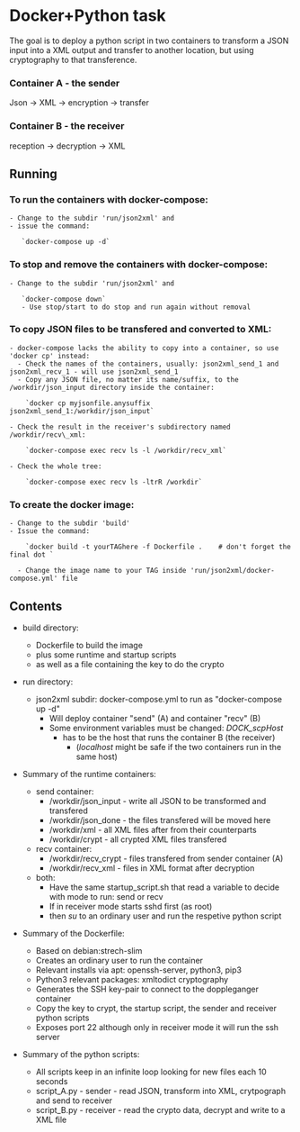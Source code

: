 # Docker+Python task

The goal is to deploy a python script in two containers to transform a JSON input into a XML output and transfer to another location, but using cryptography to that transference.

### Container A - the sender
Json -> XML -> encryption -> transfer 

### Container B - the receiver
reception -> decryption -> XML

## Running

  ### To run the containers with docker-compose:
    - Change to the subdir 'run/json2xml' and 
    - issue the command:

       `docker-compose up -d`

  ### To stop and remove the containers with docker-compose:
    - Change to the subdir 'run/json2xml' and 

       `docker-compose down`
       - Use stop/start to do stop and run again without removal


  ### To copy JSON files to be transfered and converted to XML:
    - docker-compose lacks the ability to copy into a container, so use 'docker cp' instead:
      - Check the names of the containers, usually: json2xml_send_1 and json2xml_recv_1 - will use json2xml_send_1
      - Copy any JSON file, no matter its name/suffix, to the /workdir/json_input directory inside the container:

        `docker cp myjsonfile.anysuffix json2xml_send_1:/workdir/json_input`

    - Check the result in the receiver's subdirectory named /workdir/recv\_xml:

        `docker-compose exec recv ls -l /workdir/recv_xml`

    - Check the whole tree:

        `docker-compose exec recv ls -ltrR /workdir`

  ### To create the docker image:
    - Change to the subdir 'build'
    - Issue the command:

        `docker build -t yourTAGhere -f Dockerfile .    # don't forget the final dot `

      - Change the image name to your TAG inside 'run/json2xml/docker-compose.yml' file

## Contents

 - build directory: 
   - Dockerfile to build the image 
   - plus some runtime and startup scripts 
   - as well as a file containing the key to do the crypto

 - run directory:
   - json2xml subdir: docker-compose.yml to run as "docker-compose up -d"
     - Will deploy container "send" (A) and container "recv" (B) 
     - Some environment variables must be changed: *DOCK_scpHost*
       - has to be the host that runs the container B (the receiver)
         - (*localhost* might be safe if the two containers run in the same host)

 - Summary of the runtime containers:
     - send container:
       - /workdir/json_input - write all JSON to be transformed and transfered
       - /workdir/json_done  - the files transfered will be moved here
       - /workdir/xml        - all XML files after from their counterparts
       - /workdir/crypt      - all crypted XML files transfered
     - recv container:
       - /workdir/recv_crypt - files transfered from sender container (A)
       - /workdir/recv_xml   - files in XML format after decryption
     - both:
       - Have the same startup_script.sh that read a variable to decide with mode to run: send or recv
       - If in receiver mode starts sshd first (as root)
       - then *su* to an ordinary user and run the respetive python script

 - Summary of the Dockerfile:
     - Based on debian:strech-slim
     - Creates an ordinary user to run the container
     - Relevant installs via apt: openssh-server, python3, pip3
     - Python3 relevant packages: xmltodict cryptography
     - Generates the SSH key-pair to connect to the doppleganger container
     - Copy the key to crypt, the startup script, the sender and receiver python scripts
     - Exposes port 22 although only in receiver mode it will run the ssh server

 - Summary of the python scripts:
     - All scripts keep in an infinite loop looking for new files each 10 seconds
     - script_A.py - sender - read JSON, transform into XML, crytpograph and send to receiver
     - script_B.py - receiver - read the crypto data, decrypt and write to a XML file

